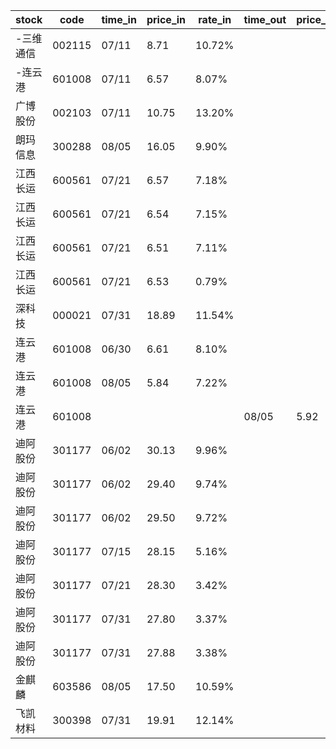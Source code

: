 |stock|code|time_in|price_in|rate_in|time_out|price_out|rate_out|person|
|---|---|---|---|---|---|---|---|---|
|-三维通信|002115|07/11|8.71|10.72%||||张浩|
|-连云港|601008|07/11|6.57|8.07%||||张浩|
|广博股份|002103|07/11|10.75|13.20%||||张浩|
|朗玛信息|300288|08/05|16.05|9.90%||||张浩|
|江西长运|600561|07/21|6.57|7.18%||||王军|
|江西长运|600561|07/21|6.54|7.15%||||王军|
|江西长运|600561|07/21|6.51|7.11%||||王军|
|江西长运|600561|07/21|6.53|0.79%||||王军|
|深科技|000021|07/31|18.89|11.54%||||张浩|
|连云港|601008|06/30|6.61|8.10%||||张浩|
|连云港|601008|08/05|5.84|7.22%||||张浩|
|连云港|601008||||08/05|5.92|7.29%|张浩|
|迪阿股份|301177|06/02|30.13|9.96%||||王军|
|迪阿股份|301177|06/02|29.40|9.74%||||王军|
|迪阿股份|301177|06/02|29.50|9.72%||||王军|
|迪阿股份|301177|07/15|28.15|5.16%||||王军|
|迪阿股份|301177|07/21|28.30|3.42%||||王军|
|迪阿股份|301177|07/31|27.80|3.37%||||王军|
|迪阿股份|301177|07/31|27.88|3.38%||||王军|
|金麒麟|603586|08/05|17.50|10.59%||||王军|
|飞凯材料|300398|07/31|19.91|12.14%||||张浩|
